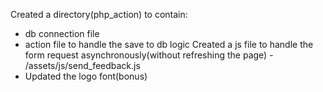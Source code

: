 <!-- Sections Updated -->
Created a directory(php_action) to contain:
- db connection file
- action file to handle the save to db logic
Created a js file to handle the form request asynchronously(without refreshing the page) - /assets/js/send_feedback.js
- Updated the logo font(bonus)